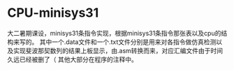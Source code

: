 # CPU-minisys31
大二暑期课设，minisys31条指令实现，根据minisys31条指令那张表以及cpu的结构来写的。
其中一个.data文件和一个.txt文件分别是用来对各指令做仿真检测以及实现斐波那契数列的结果上板显示，由.asm转换而来，对应汇编文件由于时间久远已经被删了（
其他大部分在程序的注释中。
